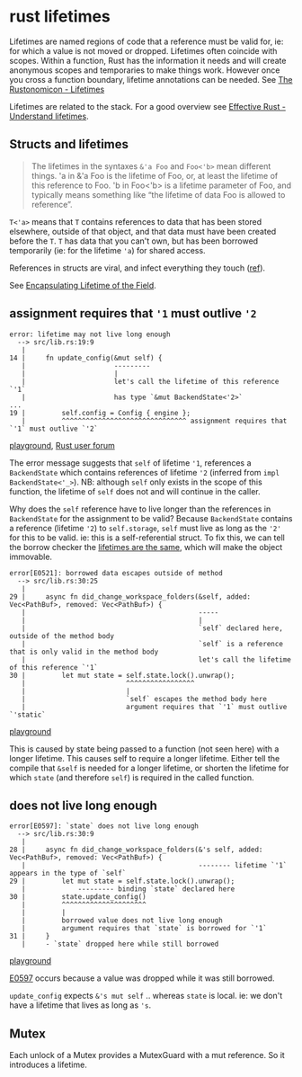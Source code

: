 # rust lifetimes

Lifetimes are named regions of code that a reference must be valid for, ie: for which a value is not moved or dropped. Lifetimes often coincide with scopes. Within a function, Rust has the information it needs and will create anonymous scopes and temporaries to make things work. However once you cross a function boundary, lifetime annotations can be needed. See [The Rustonomicon - Lifetimes](https://doc.rust-lang.org/nomicon/lifetimes.html)

Lifetimes are related to the stack. For a good overview see [Effective Rust - Understand lifetimes](https://www.lurklurk.org/effective-rust/lifetimes.html).

## Structs and lifetimes

> The lifetimes in the syntaxes `&'a Foo` and `Foo<'b>` mean different things. 'a in &'a Foo is the lifetime of Foo, or, at least the lifetime of this reference to Foo. 'b in Foo<'b> is a lifetime parameter of Foo, and typically means something like “the lifetime of data Foo is allowed to reference”.

`T<'a>` means that `T` contains references to data that has been stored elsewhere, outside of that object, and that data must have been created before the `T`. `T` has data that you can't own, but has been borrowed temporarily (ie: for the lifetime `'a`) for shared access.

References in structs are viral, and infect everything they touch ([ref](https://users.rust-lang.org/t/borrowed-value-does-not-live-enough-for-async-on-same-scope/60079/3)).

See [Encapsulating Lifetime of the Field](https://matklad.github.io/2018/05/04/encapsulating-lifetime-of-the-field.html).

## assignment requires that `'1` must outlive `'2`

```
error: lifetime may not live long enough
  --> src/lib.rs:19:9
   |
14 |     fn update_config(&mut self) {
   |                      ---------
   |                      |
   |                      let's call the lifetime of this reference `'1`
   |                      has type `&mut BackendState<'2>`
...
19 |         self.config = Config { engine };
   |         ^^^^^^^^^^^^^^^^^^^^^^^^^^^^^^^ assignment requires that `'1` must outlive `'2`
```

[playground](https://play.rust-lang.org/?version=stable&mode=debug&edition=2021&gist=2be7b804cb1d0de083cbc620b2a6f7e9), [Rust user forum](https://users.rust-lang.org/t/assignment-requires-that-1-must-outlive-2/98050)

The error message suggests that `self` of lifetime `'1`, references a `BackendState` which contains references of lifetime `'2` (inferred from `impl BackendState<'_>`). NB: although `self` only exists in the scope of this function, the lifetime of `self` does not and will continue in the caller.

Why does the `self` reference have to live longer than the references in `BackendState` for the assignment to be valid? Because `BackendState` contains a reference (lifetime `'2`) to `self.storage`, `self` must live as long as the `'2'` for this to be valid. ie: this is a self-referential struct. To fix this, we can tell the borrow checker the [lifetimes are the same](https://play.rust-lang.org/?version=stable&mode=debug&edition=2021&gist=8713dc1dbd0946b5c25d2a38555e05c4), which will make the object immovable.

```
error[E0521]: borrowed data escapes outside of method
  --> src/lib.rs:30:25
   |
29 |     async fn did_change_workspace_folders(&self, added: Vec<PathBuf>, removed: Vec<PathBuf>) {
   |                                           -----
   |                                           |
   |                                           `self` declared here, outside of the method body
   |                                           `self` is a reference that is only valid in the method body
   |                                           let's call the lifetime of this reference `'1`
30 |         let mut state = self.state.lock().unwrap();
   |                         ^^^^^^^^^^^^^^^^^
   |                         |
   |                         `self` escapes the method body here
   |                         argument requires that `'1` must outlive `'static`
```

[playground](https://play.rust-lang.org/?version=stable&mode=debug&edition=2021&gist=393a89bb5a67376d5085a50fc67c81c8)

This is caused by state being passed to a function (not seen here) with a longer lifetime. This causes self to require a longer lifetime. Either tell the compile that `&self` is needed for a longer lifetime, or shorten the lifetime for which `state` (and therefore `self`) is required in the called function.

## does not live long enough

```
error[E0597]: `state` does not live long enough
  --> src/lib.rs:30:9
   |
28 |     async fn did_change_workspace_folders(&'s self, added: Vec<PathBuf>, removed: Vec<PathBuf>) {
   |                                           -------- lifetime `'1` appears in the type of `self`
29 |         let mut state = self.state.lock().unwrap();
   |             --------- binding `state` declared here
30 |         state.update_config()
   |         ^^^^^^^^^^^^^^^^^^^^^
   |         |
   |         borrowed value does not live long enough
   |         argument requires that `state` is borrowed for `'1`
31 |     }
   |     - `state` dropped here while still borrowed
```

[playground](https://play.rust-lang.org/?version=stable&mode=debug&edition=2021&gist=f3bca15a784e55bf0e2cd7847ab8a59d)

[E0597](https://doc.rust-lang.org/error_codes/E0597.html) occurs because a value was dropped while it was still borrowed.

`update_config` expects `&'s mut self` .. whereas `state` is local. ie: we don't have a lifetime that lives as long as `'s`.

## Mutex

Each unlock of a Mutex provides a MutexGuard with a mut reference. So it introduces a lifetime.
